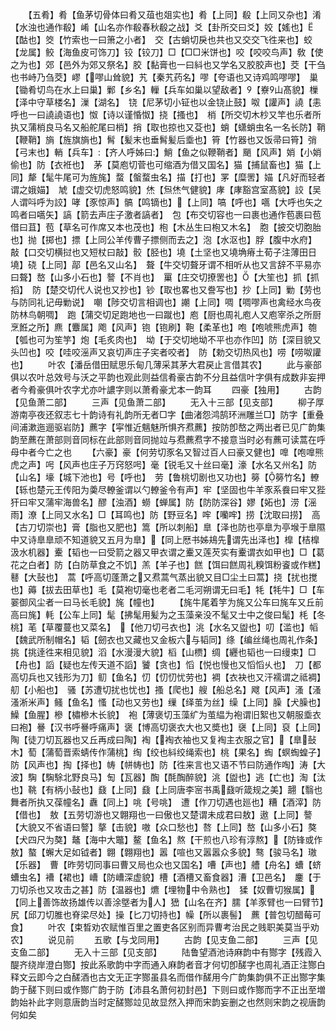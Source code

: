 <!-- { "loadSidebar": true } -->
　　【五肴】肴【鱼茅切骨体曰肴又葅也爼实也】肴【上同】殽【上同又杂也】淆【水浊也通作殽】崤【山名亦作殽春秋殽之战】爻【卦所交曰爻】姣【媱也】【酤也】筊【竹索也一曰箫之小者】　交【古蛸切戾也共也又交交飞徃来也】蛟【龙属】鲛【海鱼皮可饰刀】铰【铰刀】□【□□米饼也】咬【咬咬鸟声】敎【使之为也】郊【邑外为郊又祭名】胶【黏膏也一曰紏也又学名又胶胶声也】茭【干刍也书峙乃刍茭】嵺【嘐山耸貌】艽【秦艽药名】嘐【夸语也又诗鸡鸣嘐嘐】　巢【锄肴切鸟在水上曰巢】鄛【乡名】轈【兵车如巢以望敌者】【嶚山髙貌】樔【泽中守草楼名】漅【湖名】　铙【尼茅切小钲也以金铙止鼓】呶【讙声】譊【恚呼也一曰譊譊语也】怓【诗以谨惛怓】挠【搔也】　梢【所交切木杪又竿也乐者所执又蒲梢良马名又船舵尾曰梢】捎【取也掠也又芟也】蛸【蟏蛸虫名一名长防】鞘【鞭鞘】旓【旌旗旓也】髾【髪末也垂髾髪后埀也】筲【竹器也又饭帚曰筲】弰【弓末也】輎【兵车】【齐人呼姊曰】鮹【鱼之似鞭鞘者】颵【风声】娋【小娋偷也】防【衣袵也】　茅【莫庖切菅也可缩酒为借又国名】猫【捕鼠畜也】猫【上同】犛【髦牛尾可为旌旄】蝥【螌蝥虫名】描【打也】罞【糜罟】媌【凡好而轻者谓之娥媌】　虓【虚交切虎怒鸣貌】烋【炰烋气健貌】庨【庨豁宫室髙貌】詨【吴人谓呌呼为詨】哮【豕惊声】髇【鸣镝也】【上同】嗃【呼也】嚆【大呼也矢之鸣者曰嚆矢】謞【箭去声庄子激者謞者】　包【布交切容也一曰裹也通作苞裹曰苞借曰苴】苞【草名可作席又本也茂也】枹【木丛生曰枹又木名】　胞【披交切胞胎也】抛【掷也】摽【上同公羊传曹子摽侧而去之】泡【水沤也】脬【腹中水府】　敲【口交切横挝也又短杖曰敲】骹【胫也】墝【土坚也又墝埆瘠土荀子注薄田日墝】硗【上同】鄗【邑名又山名】　聱【牛交切聱牙谓不相听从也又言辞不平易亦曰聱】嶅【山多小石也】謷【不肖也】　罺【庄交切撩罟也】【大笙也】抓【抓搯】　防【楚交切代人说也又抄也】钞【取也畧也又誊写也】抄【上同】勦【劳也与防同礼记毋勦说】　嘲【陟交切言相调也】謿【上同】啁【啁嘐声也禽经水鸟夜防林鸟朝啁】　跑【蒲交切足跑地也一曰蹴也】庖【厨也周礼庖人又庖宰杀之所厨烹餁之所】麃【麞属】飑【风声】铇【铇刷】鞄【柔革也】咆【咆唬熊虎声】匏【瓠也可为笙竽】炮【毛炙肉也】　坳【于交切地坳不平也亦作凹】防【深目貌又头凹也】咬【哇咬滛声又哀切声庄子宎者咬者】　防【勅交切热风也】唠【唠呶讙也】
　　叶农【潘岳借田赋思乐甸几薄采其茅大君戻止言借其农】
　　此与豪部俱以农叶总效号与沃之平韵也观此则益信肴豪古韵不分且益信叶字俱有成数非妄押者今肴豪俱叶农字尤亦叶譨字则以萧肴豪尤本一韵耳
　　四豪【独用】
　　古韵【见鱼萧二部】
　　三声【见鱼萧二部】
　　无入十三部【见支部】
　　柳子厚游南亭夜还叙志七十韵诗有礼韵所无者□字【曲渚怨鸿鹄环洲雕兰□】防字【重叠间浦漱迤逦驱岩防】藨字【寜惟近魑魅所惧齐焄藨】按防卽嶅之两出者已见广韵集韵至藨在萧部则音同标在此部则音同抛竝与焄藨焄字不接意当时必有藨可读蒿在呼母中者今亡之也
　　【六豪】豪【何劳切豕名又智过百人曰豪又健也】嘷【咆嘷熊虎之声】呺【风声也庄子万窍怒呺】毫【锐毛又十丝曰毫】濠【水名又州名】防【山名】壕【城下池也】号【呼也】　劳【鲁桃切剧也又功也】簩【簩竹名】轑【轹也楚元王传阳为羮尽轑釜谓以勺轑釜令有声】牢【坚固也牛羊豕系飬曰牢又狴犴曰牢又蒲牢海兽名】醪【浊酒】蟧【蝉属】防【防防深谷】嫪【妬也】涝【滛雨】潦【上同又水名】□【耳鸣也】防【野豆名】哰【囒哰】捞【沈取曰捞】　高【古刀切崇也】膏【脂也又肥也】篙【所以刺船】臯【泽也防也亭臯为亭堠于臯隰中又诗臯臯顽不知道貌又五月为臯】【同上厯书姊鳺先谓先出泽也】橰【桔橰汲水机器】櫜【韬也一曰受箭之器又甲衣谓之櫜又莲芡实有櫜谓衣如甲也】□【葛花之白者】防【白防草食之不饥】羔【羊子也】餻【饵曰餻周礼糗饵粉餈或作糕】鼛【大鼔也】　蒿【呼高切蓬萧之又焄蒿气蒸出貌又目□尘土曰蒿】挠【扰也搅也】薅【拔去田草也】毛【莫袍切毫也老者二毛河朔谓无曰毛】牦【牦牛】□【车翣御风尘者一曰马长毛貌】旄【幢也】
　　【旄牛尾着竽为旄又公车曰旄车又丘前高曰旄】軞【公车上同】髦【拂髦用髪为之玉藻亲没不髦又士中之俊曰髦】枆【冬桃】芼【草覆蔓也又菜名】　【他刀切弓衣也】洮【水名又盥也】叨【滥也】幍【魏武所制帽名】韬【劒衣也又藏也又金板六与韬同】绦【编丝绳也周礼作条】挑【挑逹徃来相见貌】滔【水漫漫大貌】槄【山槚】绸【纒也韬也一曰缦束】□【舟也】謟【疑也左传天道不謟】饕【贪也】慆【悦也慢也又慆慆乆也】　刀【都高切兵也又钱形为刀】鱽【鱼名】忉【忉忉忧劳也】裯【衣袂也又汗襦谓之祗裯】舠【小船也】　骚【苏遭切扰也忧也】搔【爬也】艘【船总名】飕【风声】溞【溞溞淅米声】鳋【鱼名】慅【动也又劳也】缫【绎茧为丝】缲【上同】臊【犬臊也】鱢【鱼腥】槮【橚槮木长貌】　袍【薄褒切玉藻纩为茧緼为袍谓旧絮也又朝服埀衣曰袍】謈【汉书呼謈呼痛声】褒【博高切褒衣大也又奬也】襃【上同】裒【上同】　陶【徒刀切瓦器也又丘再成曰陶】裪【裪衣袖也又复裪主衣服之官】【臯鼔木】萄【蒲萄晋索蜻传作蒲桃】绹【绞也紏绞绳索也】桃【果名】蜪【螟蜪蝗子】防【风声也】掏【择也】帱【帡帱也】防【徃来言也又语不节曰防通作啕】涛【大波】騊【騊駼北野良马】匋【瓦器】醄【酕醄醉貌】洮【盥也】逃【亡也】淘【汰也】鞉【有柄小鼔也】鼗【上同】鼗【上同唐李宻书禹鼗听箴规之美】翿【翳也舞者所执又葆幢名】纛【同上】咷【号咷】　遭【作刀切遇也廵也】糟【酒滓】防【借也】　敖【五劳切游也又翺翔也一曰傲也又楚谓未成君曰敖】遨【上同】謷【大貌又不省语曰謷】摮【击貌】嗷【众口愁也】嗸【上同】嶅【山多小石】獒【犬四尺为獒】鼇【海中大鼈】鳌【鱼名】熬【干煎也八珍有淳熬】【防锋或作敖】螯【蠏大足如钺者】翺【翺翔也】嚣【喧也又嚣嚣众多貌】骜【骏马名】璈【乐器】　曹【昨劳切同事曰曹又局也众也又国名】嘈【声也】艚【舟名】螬【蛴螬虫名】褿【裙也】嶆【防嶆深虚貌】槽【酒槽又畜食器】漕【卫邑名】　鏖【于刀切杀也又攻击之甚】防【温器也】爊【埋物中令熟也】　猱【奴曹切猴属】【同上善饰故扬雄传以善涂墍者为人】峱【山名在齐】臑【羊豕臂也一曰臂节】　尻【邱刀切脽也脊梁尽处】操【匕刀切持也】幧【所以裹髻】　藨【普包切醋莓可食】
　　叶农【束晳劝农赋惟百里之置吏各区别而异曹考治民之贱职美莫当乎劝农】
　　说见前
　　五歌【与戈同用】
　　古韵【见支鱼二部】
　　三声【见支鱼二部】
　　无入十三部【见支部】
　　陆鲁望酒池诗麻韵中有酂字【残霞入醍齐绕岸澄白酂】按此系歌韵中字而通入麻韵者音才何切卽醝字也周礼酒正注酂白释文云即今之白醝酒也古文无正字酂虽县名而借作醝用今广韵集韵俱不正出酂字集韵于醝下则曰或作酂广韵于防【沛县名萧何初封邑】下则曰或作酂而字不正出至増韵始补此字则意唐韵当时定醝酂竝见故显然入押而宋韵妄删之也然则宋韵之视唐韵何如矣

